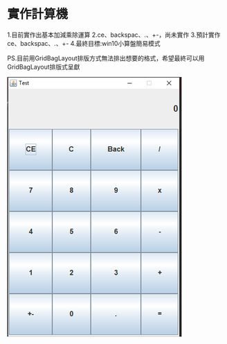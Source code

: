 # 實作計算機
1.目前實作出基本加減乘除運算
2.ce、backspac、.、+-，尚未實作
3.預計實作ce、backspac、.、+-
4.最終目標:win10小算盤簡易模式


PS.目前用GridBagLayout排版方式無法排出想要的格式，希望最終可以用GridBagLayout排版式呈獻


![image](https://github.com/yohren00/Calculator/blob/master/%E5%B0%8F%E7%AE%97%E7%9B%A4.png)
